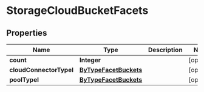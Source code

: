 

# StorageCloudBucketFacets

## Properties

Name | Type | Description | Notes
------------ | ------------- | ------------- | -------------
**count** | **Integer** |  |  [optional]
**cloudConnectorTypeI** | [**ByTypeFacetBuckets**](ByTypeFacetBuckets.md) |  |  [optional]
**poolTypeI** | [**ByTypeFacetBuckets**](ByTypeFacetBuckets.md) |  |  [optional]



